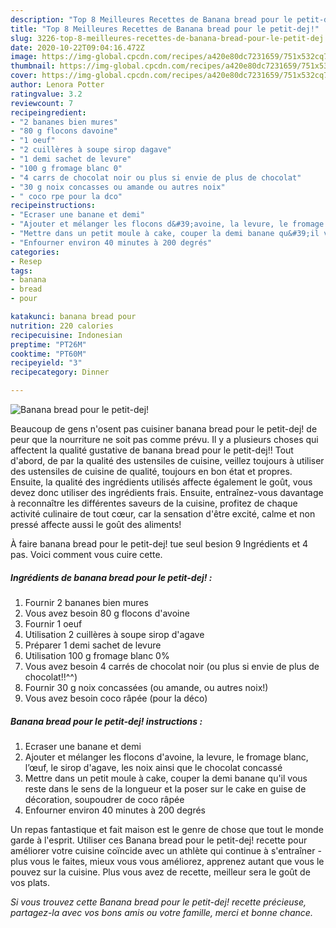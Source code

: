 ```yaml
---
description: "Top 8 Meilleures Recettes de Banana bread pour le petit-dej!"
title: "Top 8 Meilleures Recettes de Banana bread pour le petit-dej!"
slug: 3226-top-8-meilleures-recettes-de-banana-bread-pour-le-petit-dej
date: 2020-10-22T09:04:16.472Z
image: https://img-global.cpcdn.com/recipes/a420e80dc7231659/751x532cq70/banana-bread-pour-le-petit-dej-photo-principale-de-la-recette.jpg
thumbnail: https://img-global.cpcdn.com/recipes/a420e80dc7231659/751x532cq70/banana-bread-pour-le-petit-dej-photo-principale-de-la-recette.jpg
cover: https://img-global.cpcdn.com/recipes/a420e80dc7231659/751x532cq70/banana-bread-pour-le-petit-dej-photo-principale-de-la-recette.jpg
author: Lenora Potter
ratingvalue: 3.2
reviewcount: 7
recipeingredient:
- "2 bananes bien mures"
- "80 g flocons davoine"
- "1 oeuf"
- "2 cuillères à soupe sirop dagave"
- "1 demi sachet de levure"
- "100 g fromage blanc 0"
- "4 carrs de chocolat noir ou plus si envie de plus de chocolat"
- "30 g noix concasses ou amande ou autres noix"
- " coco rpe pour la dco"
recipeinstructions:
- "Ecraser une banane et demi"
- "Ajouter et mélanger les flocons d&#39;avoine, la levure, le fromage blanc, l’œuf, le sirop d&#39;agave, les noix ainsi que le chocolat concassé"
- "Mettre dans un petit moule à cake, couper la demi banane qu&#39;il vous reste dans le sens de la longueur et la poser sur le cake en guise de décoration, soupoudrer de coco râpée"
- "Enfourner environ 40 minutes à 200 degrés"
categories:
- Resep
tags:
- banana
- bread
- pour

katakunci: banana bread pour 
nutrition: 220 calories
recipecuisine: Indonesian
preptime: "PT26M"
cooktime: "PT60M"
recipeyield: "3"
recipecategory: Dinner

---
```



![Banana bread pour le petit-dej!](https://img-global.cpcdn.com/recipes/a420e80dc7231659/751x532cq70/banana-bread-pour-le-petit-dej-photo-principale-de-la-recette.jpg)

Beaucoup de gens n'osent pas cuisiner banana bread pour le petit-dej! de peur que la nourriture ne soit pas comme prévu. Il y a plusieurs choses qui affectent la qualité gustative de banana bread pour le petit-dej!! Tout d'abord, de par la qualité des ustensiles de cuisine, veillez toujours à utiliser des ustensiles de cuisine de qualité, toujours en bon état et propres. Ensuite, la qualité des ingrédients utilisés affecte également le goût, vous devez donc utiliser des ingrédients frais. Ensuite, entraînez-vous davantage à reconnaître les différentes saveurs de la cuisine, profitez de chaque activité culinaire de tout cœur, car la sensation d'être excité, calme et non pressé affecte aussi le goût des aliments!

<!--inarticleads1-->

À faire banana bread pour le petit-dej! tue seul besion 9 Ingrédients et 4 pas. Voici comment vous cuire cette.

##### Ingrédients de banana bread pour le petit-dej! :

1. Fournir 2 bananes bien mures
1. Vous avez besoin 80 g flocons d&#39;avoine
1. Fournir 1 oeuf
1. Utilisation 2 cuillères à soupe sirop d&#39;agave
1. Préparer 1 demi sachet de levure
1. Utilisation 100 g fromage blanc 0%
1. Vous avez besoin 4 carrés de chocolat noir (ou plus si envie de plus de chocolat!!^^)
1. Fournir 30 g noix concassées (ou amande, ou autres noix!)
1. Vous avez besoin  coco râpée (pour la déco)




<!--inarticleads2-->

##### Banana bread pour le petit-dej! instructions :

1. Ecraser une banane et demi
1. Ajouter et mélanger les flocons d&#39;avoine, la levure, le fromage blanc, l’œuf, le sirop d&#39;agave, les noix ainsi que le chocolat concassé
1. Mettre dans un petit moule à cake, couper la demi banane qu&#39;il vous reste dans le sens de la longueur et la poser sur le cake en guise de décoration, soupoudrer de coco râpée
1. Enfourner environ 40 minutes à 200 degrés




<!--inarticleads1-->

<p>
Un repas fantastique et fait maison est le genre de chose que tout le monde garde à l'esprit. Utiliser ces Banana bread pour le petit-dej! recette pour améliorer votre cuisine coïncide avec un athlète qui continue à s'entraîner - plus vous le faites, mieux vous vous améliorez, apprenez autant que vous le pouvez sur la cuisine. Plus vous avez de recette, meilleur sera le goût de vos plats.
</p>

<p>
<i>Si vous trouvez cette Banana bread pour le petit-dej! recette précieuse, partagez-la avec vos bons amis ou votre famille, merci et bonne chance.</i>
</p>
